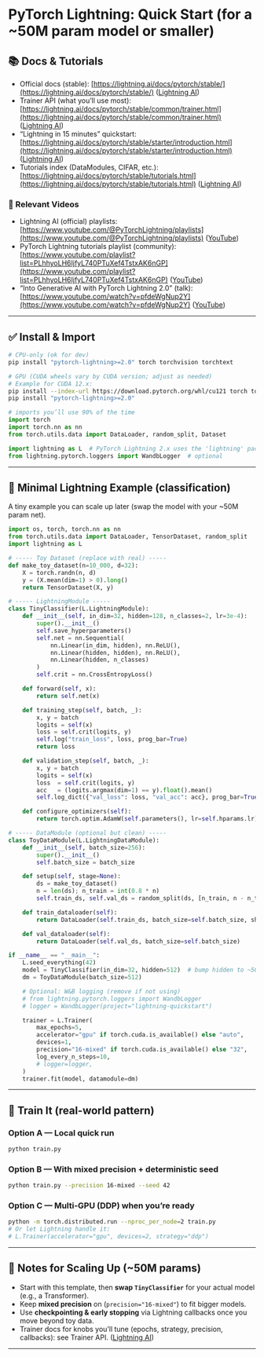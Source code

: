 # PyTorch Lightning: Quick Start (for a \~50M param model or smaller)

## 📚 Docs & Tutorials

- Official docs (stable): [https://lightning.ai/docs/pytorch/stable/](https://lightning.ai/docs/pytorch/stable/) ([Lightning AI][1])
- Trainer API (what you’ll use most): [https://lightning.ai/docs/pytorch/stable/common/trainer.html](https://lightning.ai/docs/pytorch/stable/common/trainer.html) ([Lightning AI][2])
- “Lightning in 15 minutes” quickstart: [https://lightning.ai/docs/pytorch/stable/starter/introduction.html](https://lightning.ai/docs/pytorch/stable/starter/introduction.html) ([Lightning AI][3])
- Tutorials index (DataModules, CIFAR, etc.): [https://lightning.ai/docs/pytorch/stable/tutorials.html](https://lightning.ai/docs/pytorch/stable/tutorials.html) ([Lightning AI][4])

### 🎥 Relevant Videos

- Lightning AI (official) playlists: [https://www.youtube.com/@PyTorchLightning/playlists](https://www.youtube.com/@PyTorchLightning/playlists) ([YouTube][5])
- PyTorch Lightning tutorials playlist (community): [https://www.youtube.com/playlist?list=PLhhyoLH6IjfyL740PTuXef4TstxAK6nGP](https://www.youtube.com/playlist?list=PLhhyoLH6IjfyL740PTuXef4TstxAK6nGP) ([YouTube][6])
- “Into Generative AI with PyTorch Lightning 2.0” (talk): [https://www.youtube.com/watch?v=pfdeWgNup2Y](https://www.youtube.com/watch?v=pfdeWgNup2Y) ([YouTube][7])

---

## ✅ Install & Import

```bash
# CPU-only (ok for dev)
pip install "pytorch-lightning>=2.0" torch torchvision torchtext

# GPU (CUDA wheels vary by CUDA version; adjust as needed)
# Example for CUDA 12.x:
pip install --index-url https://download.pytorch.org/whl/cu121 torch torchvision torchaudio
pip install "pytorch-lightning>=2.0"
```

```python
# imports you’ll use 90% of the time
import torch
import torch.nn as nn
from torch.utils.data import DataLoader, random_split, Dataset

import lightning as L  # PyTorch Lightning 2.x uses the 'lightning' package
from lightning.pytorch.loggers import WandbLogger  # optional
```

---

## 🧩 Minimal Lightning Example (classification)

A tiny example you can scale up later (swap the model with your \~50M param net).

```python
import os, torch, torch.nn as nn
from torch.utils.data import DataLoader, TensorDataset, random_split
import lightning as L

# ----- Toy Dataset (replace with real) -----
def make_toy_dataset(n=10_000, d=32):
    X = torch.randn(n, d)
    y = (X.mean(dim=1) > 0).long()
    return TensorDataset(X, y)

# ----- LightningModule -----
class TinyClassifier(L.LightningModule):
    def __init__(self, in_dim=32, hidden=128, n_classes=2, lr=3e-4):
        super().__init__()
        self.save_hyperparameters()
        self.net = nn.Sequential(
            nn.Linear(in_dim, hidden), nn.ReLU(),
            nn.Linear(hidden, hidden), nn.ReLU(),
            nn.Linear(hidden, n_classes)
        )
        self.crit = nn.CrossEntropyLoss()

    def forward(self, x):
        return self.net(x)

    def training_step(self, batch, _):
        x, y = batch
        logits = self(x)
        loss = self.crit(logits, y)
        self.log("train_loss", loss, prog_bar=True)
        return loss

    def validation_step(self, batch, _):
        x, y = batch
        logits = self(x)
        loss  = self.crit(logits, y)
        acc   = (logits.argmax(dim=1) == y).float().mean()
        self.log_dict({"val_loss": loss, "val_acc": acc}, prog_bar=True)

    def configure_optimizers(self):
        return torch.optim.AdamW(self.parameters(), lr=self.hparams.lr)

# ----- DataModule (optional but clean) -----
class ToyDataModule(L.LightningDataModule):
    def __init__(self, batch_size=256):
        super().__init__()
        self.batch_size = batch_size

    def setup(self, stage=None):
        ds = make_toy_dataset()
        n = len(ds); n_train = int(0.8 * n)
        self.train_ds, self.val_ds = random_split(ds, [n_train, n - n_train])

    def train_dataloader(self):
        return DataLoader(self.train_ds, batch_size=self.batch_size, shuffle=True)

    def val_dataloader(self):
        return DataLoader(self.val_ds, batch_size=self.batch_size)

if __name__ == "__main__":
    L.seed_everything(42)
    model = TinyClassifier(in_dim=32, hidden=512)  # bump hidden to ~50M with deeper/wider nets later
    dm = ToyDataModule(batch_size=512)

    # Optional: W&B logging (remove if not using)
    # from lightning.pytorch.loggers import WandbLogger
    # logger = WandbLogger(project="lightning-quickstart")

    trainer = L.Trainer(
        max_epochs=5,
        accelerator="gpu" if torch.cuda.is_available() else "auto",
        devices=1,
        precision="16-mixed" if torch.cuda.is_available() else "32",
        log_every_n_steps=10,
        # logger=logger,
    )
    trainer.fit(model, datamodule=dm)
```

---

## 🚀 Train It (real-world pattern)

### Option A — Local quick run

```bash
python train.py
```

### Option B — With mixed precision + deterministic seed

```bash
python train.py --precision 16-mixed --seed 42
```

### Option C — Multi-GPU (DDP) when you’re ready

```bash
python -m torch.distributed.run --nproc_per_node=2 train.py
# Or let Lightning handle it:
# L.Trainer(accelerator="gpu", devices=2, strategy="ddp")
```

---

## 📝 Notes for Scaling Up (\~50M params)

- Start with this template, then **swap `TinyClassifier`** for your actual model (e.g., a Transformer).
- Keep **mixed precision** on (`precision="16-mixed"`) to fit bigger models.
- Use **checkpointing & early stopping** via Lightning callbacks once you move beyond toy data.
- Trainer docs for knobs you’ll tune (epochs, strategy, precision, callbacks): see Trainer API. ([Lightning AI][2])

---

[1]: https://lightning.ai/docs/pytorch/stable/?utm_source=chatgpt.com "Welcome to ⚡ PyTorch Lightning — PyTorch Lightning 2.5.4 documentation"
[2]: https://lightning.ai/docs/pytorch/stable/common/trainer.html?utm_source=chatgpt.com "Trainer — PyTorch Lightning 2.5.4 documentation"
[3]: https://lightning.ai/docs/pytorch/stable/starter/introduction.html?utm_source=chatgpt.com "Lightning in 15 minutes — PyTorch Lightning 2.5.4 documentation"
[4]: https://lightning.ai/docs/pytorch/stable/tutorials.html?utm_source=chatgpt.com "PyTorch Lightning Tutorials — PyTorch Lightning 2.5.4 documentation"
[5]: https://www.youtube.com/%40PyTorchLightning/playlists?utm_source=chatgpt.com "Lightning AI - YouTube"
[6]: https://www.youtube.com/playlist?list=PLhhyoLH6IjfyL740PTuXef4TstxAK6nGP&utm_source=chatgpt.com "PyTorch Lightning Tutorials - YouTube"
[7]: https://www.youtube.com/watch?v=pfdeWgNup2Y&utm_source=chatgpt.com "Into Generative AI with PyTorch Lightning 2.0 - YouTube"
